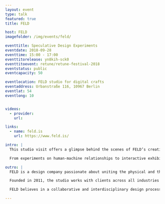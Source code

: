 ```yaml
---
layout: event
type: talk
featured: true
title: FELD

host: FELD
imagefolder: /img/events/feld/

eventtitle: Speculative Design Experiments
eventdate: 2018-09-28
eventtime: 15:00 - 17:00
eventtitorelease: yn8kih-sck0
eventtitoevent: retune/retune-festival-2018
eventstatus: public
eventcapacity: 50

eventlocation: FELD studio for digital crafts
eventaddress: Urbanstraße 116, 10967 Berlin
eventlat: 54
eventlong: 10


videos:
  - provider:
    url:

links:
  - name: feld.is
    url: https://www.feld.is/

intro: |
  This studio visit offers a glimpse behind the scenes of FELD’s creative practice and projects, along with a talk and discussion about how speculative design scenarios can be used to explore new communication principles for the future.  

  From experiments on human-machine relationships to interactive exhibition design – come by and join us for an exciting afternoon that dives right into the future!

outro: |
  FELD is a design company passionate about uniting the physical and the digital to find new ways of communicating stories and creating experiences that bridge design and engineering, art and architecture, science and society, machines and people, numbers and feelings. 

  Founded in 2011, the studio works with clients across all industries to accomplish unique communication projects, interactive environments, spatial installations and exhibitions. 

  FELD believes in a collaborative and interdisciplinary design process. At our Berlin studio, designers, architects and engineers work and create with content specialists, researchers and project managers. We think, plan, prototype and realize – together.

---
```

